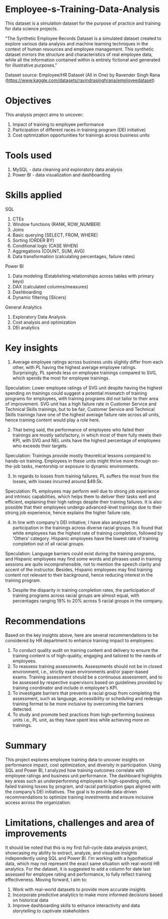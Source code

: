 # Employee-s-Training-Data-Analysis
This dataset is a simulation dataset for the purpose of practice and training for data science projects.

"The Synthetic Employee Records Dataset is a simulated dataset created to explore various data analysis and machine learning techniques in the context of human resources and employee management. This synthetic dataset mirrors the structure and characteristics of real employee data, while all the information contained within is entirely fictional and generated for illustrative purposes."

Dataset source: Employee/HR Dataset (All in One) by Ravender Singh Rana (https://www.kaggle.com/datasets/ravindrasinghrana/employeedataset)

# Objectives 
This analysis project aims to uncover:
  1. Impact of training to employee performance
  2. Participation of different races in training program (DEI initiative)
  3. Cost optimization opportunities for trainings across business units

# Tools used
  1. MySQL - data cleaning and exploratory data analysis
  2. Power BI - data visualization and dashboarding

# Skills applied

SQL 
1. CTEs
2. Window functions (RANK, ROW_NUMBER)
3. Joins
4. Basic querying (SELECT, FROM, WHERE)
5. Sorting (ORDER BY)
6. Conditional logic (CASE WHEN)
7. Aggregations (COUNT, SUM, AVG)
8. Data transformation (calculating percentages, failure rates)

Power BI
1. Data modeling (Establishing relationships across tables with primary keys)
2. DAX (calculated columns/measures)
3. Dashboarding
4. Dynamic filtering (Slicers)

General Analytics
1. Exploratory Data Analysis
2. Cost analysis and optimization
3. DEI analytics

# Key insights
  1. Average employee ratings across business units slightly differ from each other, with PL having the highest average employee ratings. Surprisingly, PL spends less on employee trainings compared to SVG, which spends the most for employee trainings. 

Speculation: Lower employee ratings of SVG unit despite having the highest spending on trainings could suggest a potential mismatch of training programs for employees, with training programs did not tailor to their area of improvement. SVG unit has a high failure rate in Customer Service and Technical Skills trainings, but to be fair, Customer Service and Technical Skills trainings have one of the highest average failure rate across all units, hence training content would play a role here.

  2. That being said, the performance of employees who failed their trainings are mostly satisfactory, in which most of them fully meets their KPI, with SVG and NEL units have the highest percentage of employees who exceeds their targets.

Speculation: Trainings provide mostly theoretical lessons compared to hands-on training. Employees in these units might thrive more through on-the-job tasks, mentorship or exposure to dynamic environments.

  3. In regards to losses from training failures, PL suffers the most from the losses, with losses incurred around $49.5k.

Speculation: PL employees may perform well due to strong job experience and intrinsic capabilities, which helps them to deliver their tasks well and efficient, explaining their high ratings despite their training failures. It is also possible that their employees undergo advanced-level trainings due to their strong job experience, hence explains the higher failure rate.

  4. In line with company's DEI initiative, I have also analyzed the participation in the trainings across diverse racial groups. It is found that white employees has the highest rate of training completion, followed by 'Others' category. Hispanic employees have the lowest rate of training completion out of all racial groups.

Speculation: Language barriers could exist during the training programs, and Hispanic employees may find some words and phrases used in training sessions are quite incomprehensible, not to mention the speech clarity and accent of the instructor. Besides, Hispanic employees may find training content not relevant to their background, hence reducing interest in the training program.

  5. Despite the disparity in training completion rates, the participation of training programs across racial groups are almost equal, with percentages ranging 19% to 20% across 5 racial groups in the company.

# Recommendations

Based on the key insights above, here are several recommendations to be considered by HR department to enhance training impact to employees:

  1. To conduct quality audit on training content and delivery to ensure the training content is of high-quality, engaging and tailored to the needs of employees.
  2. To reassess training assessments. Assessments should not be in closed environment, i.e., strictly exam environments and/or paper-based exams. Training assessment should be a continuous assessment, and to be assessed by respective supervisors based on guidelines provided by training coordinator and include in employee's KPI.
  3. To investigate barriers that prevents a racial group from completing the assessment, such as language, accessibility or scheduling and redesign training format to be more inclusive by overcoming the barriers detected.
  4. To study and promote best practices from high-performing business units i.e., PL unit, as they have spent less while achieving more on trainings.

# Summary
This project explores employee training data to uncover insights on performance impact, cost optimization, and diversity in participation. Using SQL and Power BI, I analyzed how training outcomes correlate with employee ratings and business unit performance. The dashboard highlights key areas such as underperforming employees in high-spending units, failed training losses by program, and racial participation gaps aligned with the company’s DEI initiatives. The goal is to provide data-driven recommendations to optimize training investments and ensure inclusive access across the organization.

# Limitations, challenges and area of improvements
It should be noted that this is my first full-cycle data analysis project, showcasing my ability to extract, analyze, and visualize insights independently using SQL and Power BI. I'm working with a hypothetical data, which may not represent the exact same situation with real-world HR analytics. For the dataset, it is suggested to add a column for date last assessed for employee rating and performance, to fully reflect training effectiveness. Moving forward, I aim to:
  1. Work with real-world datasets to provide more accurate insights
  2. Incorporate predictive analytics to make more informed decisions based on historical data
  3. Improve dashboarding skills to enhance interactivity and data storytelling to captivate stakeholders
